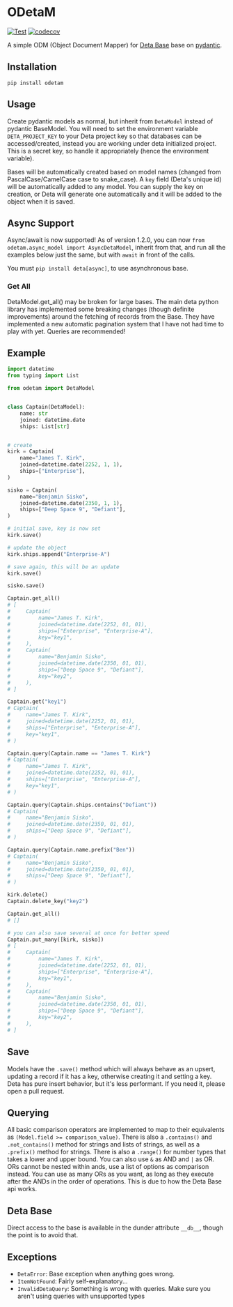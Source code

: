 # ODetaM

[![Test](https://github.com/rickh94/ODetaM/actions/workflows/test.yml/badge.svg)](https://github.com/rickh94/ODetaM/actions/workflows/test.yml)
[![codecov](https://codecov.io/gh/rickh94/odetam/branch/main/graph/badge.svg?token=BLDIMHU9FB)](https://codecov.io/gh/rickh94/odetam)

A simple ODM (Object Document Mapper) for [Deta Base](https://deta.sh) base on
[pydantic](https://github.com/samuelcolvin/pydantic/).

## Installation

`pip install odetam`

## Usage

Create pydantic models as normal, but inherit from `DetaModel` instead of pydantic BaseModel. You will need to set the environment variable `DETA_PROJECT_KEY` to your Deta project key so that databases can be accessed/created, instead you are working under deta initialized project. This is a secret key, so handle it appropriately (hence the environment variable).

Bases will be automatically created based on model names (changed from PascalCase/CamelCase case to snake_case). A `key` field (Deta's unique id) will be automatically added to any model. You can supply the key on creation, or Deta will generate one automatically and it will be added to the object when it is saved.

## Async Support

Async/await is now supported! As of version 1.2.0, you can now `from odetam.async_model import AsyncDetaModel`, inherit from that, and run all the examples below just the same, but with `await` in front of the calls.

You must `pip install deta[async]`, to use asynchronous base.


### Get All

DetaModel.get_all() may be broken for large bases. The main deta python library has implemented some breaking changes (though definite improvements) around the fetching of records from the Base. They have implemented a new automatic pagination system  that I have not had time to play with yet. Queries are recommended!


## Example

```python
import datetime
from typing import List

from odetam import DetaModel


class Captain(DetaModel):
    name: str
    joined: datetime.date
    ships: List[str]


# create
kirk = Captain(
    name="James T. Kirk",
    joined=datetime.date(2252, 1, 1),
    ships=["Enterprise"],
)

sisko = Captain(
    name="Benjamin Sisko",
    joined=datetime.date(2350, 1, 1),
    ships=["Deep Space 9", "Defiant"],
)

# initial save, key is now set
kirk.save()

# update the object
kirk.ships.append("Enterprise-A")

# save again, this will be an update
kirk.save()

sisko.save()

Captain.get_all()
# [
#     Captain(
#         name="James T. Kirk", 
#         joined=datetime.date(2252, 01, 01), 
#         ships=["Enterprise", "Enterprise-A"],
#         key="key1",
#     ),
#     Captain(
#         name="Benjamin Sisko",
#         joined=datetime.date(2350, 01, 01), 
#         ships=["Deep Space 9", "Defiant"],
#         key="key2",
#     ),
# ]

Captain.get("key1")
# Captain(
#     name="James T. Kirk", 
#     joined=datetime.date(2252, 01, 01), 
#     ships=["Enterprise", "Enterprise-A"],
#     key="key1",
# )

Captain.query(Captain.name == "James T. Kirk")
# Captain(
#     name="James T. Kirk", 
#     joined=datetime.date(2252, 01, 01), 
#     ships=["Enterprise", "Enterprise-A"],
#     key="key1",
# )

Captain.query(Captain.ships.contains("Defiant"))
# Captain(
#     name="Benjamin Sisko",
#     joined=datetime.date(2350, 01, 01),
#     ships=["Deep Space 9", "Defiant"],
# )

Captain.query(Captain.name.prefix("Ben"))
# Captain(
#     name="Benjamin Sisko",
#     joined=datetime.date(2350, 01, 01),
#     ships=["Deep Space 9", "Defiant"],
# )

kirk.delete()
Captain.delete_key("key2")

Captain.get_all()
# []

# you can also save several at once for better speed
Captain.put_many([kirk, sisko])
# [
#     Captain(
#         name="James T. Kirk", 
#         joined=datetime.date(2252, 01, 01), 
#         ships=["Enterprise", "Enterprise-A"],
#         key="key1",
#     ),
#     Captain(
#         name="Benjamin Sisko",
#         joined=datetime.date(2350, 01, 01), 
#         ships=["Deep Space 9", "Defiant"],
#         key="key2",
#     ),
# ]

```

## Save

Models have the `.save()` method which will always behave as an upsert, updating a record if it has a key, otherwise creating it and setting a key. Deta has pure insert behavior, but it's less performant. If you need it, please open a pull request.

## Querying

All basic comparison operators are implemented to map to their equivalents as `(Model.field >= comparison_value)`. There is also a `.contains()` and `.not_contains()` method for strings and lists of strings, as well as a `.prefix()` method for strings. There is also a `.range()` for number types that takes a lower and upper bound. You can also use `&`  as AND and `|` as OR. ORs cannot be nested within ands, use a list of options as comparison instead. You can use as many ORs as you want, as long as they execute after the ANDs in the order of operations. This is due to how the Deta Base api works.

## Deta Base

Direct access to the base is available in the dunder attribute `__db__`, though the point is to avoid that.

## Exceptions

- `DetaError`: Base exception when anything goes wrong.
- `ItemNotFound`: Fairly self-explanatory...
- `InvalidDetaQuery`: Something is wrong with queries. Make sure you aren't using
  queries with unsupported types